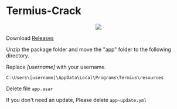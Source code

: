 # Termius-Crack
<div align="center"> <img src="https://profile-counter.glitch.me/ZEERDEER/count.svg" /> </div>

Download [Releases](https://github.com/ZEERDEER/Termius-Crack/releases/tag/Termius)

Unzip the package folder and move the "app" folder to the following directory.

Replace *[username]* with your username.
```
C:\Users\[username]\AppData\Local\Programs\Termius\resources
```

Delete file `app.asar` 
 
If you don't need an update, Please delete `app-update.yml` 
 
